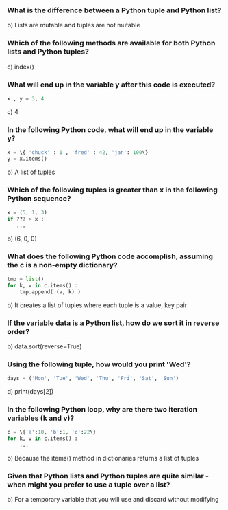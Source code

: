 ### What is the difference between a Python tuple and Python list?
b) Lists are mutable and tuples are not mutable

### Which of the following methods are available for both Python lists and Python tuples?
c) index()

### What will end up in the variable y after this code is executed?
```python
x , y = 3, 4
```
c) 4

### In the following Python code, what will end up in the variable y?
```python
x = \{ 'chuck' : 1 , 'fred' : 42, 'jan': 100\}
y = x.items()
```
b) A list of tuples

### Which of the following tuples is greater than x in the following Python sequence? 
```python
x = (5, 1, 3)
if ??? > x :
   ...
```
b) (6, 0, 0)

### What does the following Python code accomplish, assuming the c is a non-empty dictionary?
```python
tmp = list()
for k, v in c.items() :
    tmp.append( (v, k) )
```
b) It creates a list of tuples where each tuple is a value, key pair

### If the variable data is a Python list, how do we sort it in reverse order?
b) data.sort(reverse=True)

### Using the following tuple, how would you print 'Wed'?
```python
days = ('Mon', 'Tue', 'Wed', 'Thu', 'Fri', 'Sat', 'Sun')
```
d) print(days[2])

### In the following Python loop, why are there two iteration variables (k and v)?
```python
c = \{'a':10, 'b':1, 'c':22\}
for k, v in c.items() :
    ...
```
b) Because the items() method in dictionaries returns a list of tuples

### Given that Python lists and Python tuples are quite similar - when might you prefer to use a tuple over a list?
b) For a temporary variable that you will use and discard without modifying
